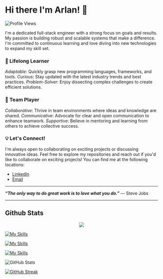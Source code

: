 # Hi there  I'm Arlan! 👋

<!--
**arlan85/arlan85** is a ✨ _special_ ✨ repository because its `README.md` (this file) appears on your GitHub profile.

Here are some ideas to get you started:

- 🔭 I’m currently working on ...
- 🌱 I’m currently learning ...
- 👯 I’m looking to collaborate on ...
- 🤔 I’m looking for help with ...
- 💬 Ask me about ...
- 📫 How to reach me: ...
- 😄 Pronouns: ...
- ⚡ Fun fact: ...
-->
 
![Profile Views](https://komarev.com/ghpvc/?username=arlan85)

I'm a dedicated full-stack engineer with a strong focus on goals and results. My passion is building robust and scalable systems that make a difference. I'm committed to continuous learning and love diving into new technologies to expand my skill set.

### 🌱 Lifelong Learner
*Adaptable*: Quickly grasp new programming languages, frameworks, and tools.
*Curious*: Stay updated with the latest industry trends and best practices.
*Problem-Solver*: Enjoy dissecting complex challenges to create efficient solutions.

### 🤝 Team Player
*Collaborative*: Thrive in team environments where ideas and knowledge are shared.
*Communicative*: Advocate for clear and open communication to enhance teamwork.
*Supportive*: Believe in mentoring and learning from others to achieve collective success.

### 💡 Let's Connect!

I'm always open to collaborating on exciting projects or discussing innovative ideas. Feel free to explore my repositories and reach out if you'd like to collaborate on exciting projects! You can find me at the following locations:

- [LinkedIn](https://www.linkedin.com/in/arlan-galvez)
- [Email](mailto:galvezalonso@gmail.com)
<!--  Download my CV -->


---

***“The only way to do great work is to love what you do.”*** — Steve Jobs

---

## Github Stats  
<div align="center"><img src="https://github-readme-stats.vercel.app/api?username=arlan85&show_icons=true&count_private=true&hide_border=true" align="center" /></div>  


[![My Skills](https://skillicons.dev/icons?i=html,css,javascript,ts,cs,react,nodejs,express,nestjs,git,vscode,visualstudio,vite)](https://skillicons.dev)

[![My Skills](https://skillicons.dev/icons?i=mongodb,firebase,mysql,postgres,redis)](sddsd)

[![My Skills](https://skillicons.dev/icons?i=gcp,aws)](asas)

<!-- STATS 

[![Top Langs](https://github-readme-stats.vercel.app/api/top-langs/?username=arlan85&theme=transparent&hide_border=true)](https://github.com/arlan85/github-readme-stats)
-->
![GitHub Stats](https://github-readme-stats.vercel.app/api?username=arlan85&include_all_commits=true&show_icons=true&show=reviews,discussions_started,discussions_answered,prs_merged&hide=issues&theme=transparent&hide_border=true&rank_icon=github)

[![GitHub Streak](https://github-readme-streak-stats-salesp07.vercel.app?user=arlan85&theme=tokyonight&short_numbers=true&date_format=n%2Fj%5B%2FY%5D)](https://git.io/streak-stats)
<!--[![GitHub Streak](https://streak-stats.demolab.com?user=arlan85&theme=tokyonight&short_numbers=true)](https://git.io/streak-stats) -->
